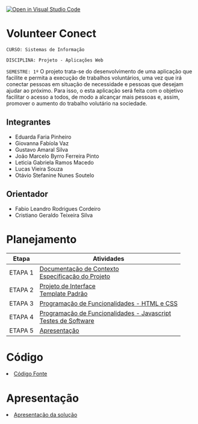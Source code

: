 [![Open in Visual Studio Code](https://classroom.github.com/assets/open-in-vscode-c66648af7eb3fe8bc4f294546bfd86ef473780cde1dea487d3c4ff354943c9ae.svg)](https://classroom.github.com/online_ide?assignment_repo_id=10399697&assignment_repo_type=AssignmentRepo)
# Volunteer Conect

`CURSO: Sistemas de Informação`

`DISCIPLINA: Projeto - Aplicações Web`

`SEMESTRE: 1º`
O projeto trata-se do desenvolvimento de uma aplicação que facilite e permita a execução de trabalhos voluntários, uma vez que irá conectar pessoas em situação de necessidade e pessoas que desejam ajudar ao próximo. Para isso, o esta aplicação será feita com o objetivo facilitar o acesso a todos, de modo a alcançar mais pessoas e, assim, promover o aumento do trabalho volutário na sociedade.  

## Integrantes

* Eduarda Faria Pinheiro 
* Giovanna Fabíola Vaz
* Gustavo Amaral Silva
* João Marcelo Byrro Ferreira Pinto
* Leticia Gabriela Ramos Macedo
* Lucas Vieira Souza
* Otávio Stefanine Nunes Soutelo

## Orientador

* Fabio Leandro Rodrigues Cordeiro
* Cristiano Geraldo Teixeira Silva

# Planejamento

| Etapa         | Atividades |
|  :----:   | ----------- |
| ETAPA 1         |[Documentação de Contexto](docs/context.md) <br> [Especificação do Projeto](docs/especification.md) |
| ETAPA 2         |[Projeto de Interface](docs/interface.md) <br> [Template Padrão](docs/template.md) |
| ETAPA 3         |[Programação de Funcionalidades - HTML e CSS](docs/development.md) |
| ETAPA 4        |[Programação de Funcionalidades - Javascript](docs/development.md) <br> [Testes de Software ](docs/tests.md) |
| ETAPA 5         | [Apresentação](presentation/README.md) |

# Código

<li><a href="src/README.md"> Código Fonte</a></li>

# Apresentação

<li><a href="presentation/README.md"> Apresentação da solução</a></li>
